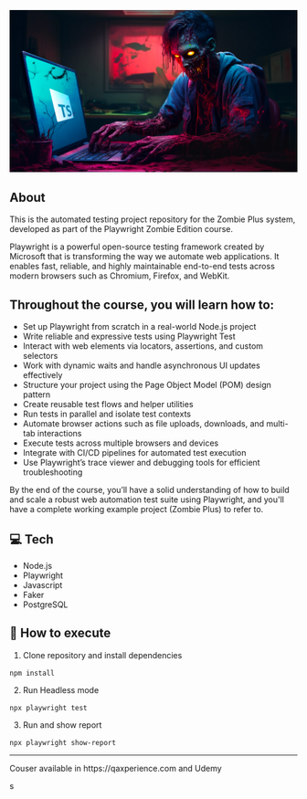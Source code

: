![poster](https://raw.githubusercontent.com/qaxperience/thumbnails/main/playwright-zombie.png)


##  About

This is the automated testing project repository for the Zombie Plus system, developed as part of the Playwright Zombie Edition course.

Playwright is a powerful open-source testing framework created by Microsoft that is transforming the way we automate web applications. It enables fast, reliable, and highly maintainable end-to-end tests across modern browsers such as Chromium, Firefox, and WebKit.

## Throughout the course, you will learn how to:
- Set up Playwright from scratch in a real-world Node.js project
- Write reliable and expressive tests using Playwright Test
- Interact with web elements via locators, assertions, and custom selectors
- Work with dynamic waits and handle asynchronous UI updates effectively
- Structure your project using the Page Object Model (POM) design pattern
- Create reusable test flows and helper utilities
- Run tests in parallel and isolate test contexts
- Automate browser actions such as file uploads, downloads, and multi-tab interactions
- Execute tests across multiple browsers and devices
- Integrate with CI/CD pipelines for automated test execution
- Use Playwright’s trace viewer and debugging tools for efficient troubleshooting

By the end of the course, you’ll have a solid understanding of how to build and scale a robust web automation test suite using Playwright, and you'll have a complete working example project (Zombie Plus) to refer to.

## 💻 Tech
- Node.js
- Playwright
- Javascript
- Faker
- PostgreSQL

## 🤖 How to execute

1. Clone repository and install dependencies
```
npm install
```

2. Run Headless mode
```
npx playwright test 
```

3. Run and show report
```
npx playwright show-report
```

<hr>
Couser available in https://qaxperience.com
and Udemy

s